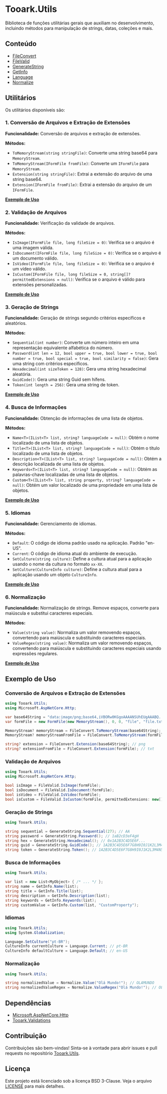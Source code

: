 # Tooark.Utils

Biblioteca de funções utilitárias gerais que auxiliam no desenvolvimento, incluindo métodos para manipulação de strings, datas, coleções e mais.

## Conteúdo

- [FileConvert](#1-conversão-de-arquivos-e-extração-de-extensões)
- [FileValid](#2-validação-de-arquivos)
- [GenerateString](#3-geração-de-strings)
- [GetInfo](#4-busca-de-informações)
- [Language](#5-idiomas)
- [Normalize](#6-normalização)

## Utilitários

Os utilitários disponíveis são:

### 1. Conversão de Arquivos e Extração de Extensões

**Funcionalidade:**
Conversão de arquivos e extração de extensões.

**Métodos:**

- `ToMemoryStream(string stringFile)`: Converte uma string base64 para `MemoryStream`.
- `ToMemoryStream(IFormFile fromFile)`: Converte um `IFormFile` para `MemoryStream`.
- `Extension(string stringFile)`: Extrai a extensão do arquivo de uma string base64.
- `Extension(IFormFile fromFile)`: Extrai a extensão do arquivo de um `IFormFile`.

[**Exemplo de Uso**](#conversão-de-arquivos-e-extração-de-extensões)

### 2. Validação de Arquivos

**Funcionalidade:**
Verificação da validade de arquivos.

**Métodos:**

- `IsImage(IFormFile file, long fileSize = 0)`: Verifica se o arquivo é uma imagem válida.
- `IsDocument(IFormFile file, long fileSize = 0)`: Verifica se o arquivo é um documento válido.
- `IsVideo(IFormFile file, long fileSize = 0)`: Verifica se o arquivo é um vídeo válido.
- `IsCustom(IFormFile file, long fileSize = 0, string[]? permittedExtensions = null)`: Verifica se o arquivo é válido para extensões personalizadas.

[**Exemplo de Uso**](#validação-de-arquivos)

### 3. Geração de Strings

**Funcionalidade:**
Geração de strings segundo critérios específicos e aleatórios.

**Métodos:**

- `Sequential(int number)`: Converte um número inteiro em uma representação equivalente alfabética do número.
- `Password(int len = 12, bool upper = true, bool lower = true, bool number = true, bool special = true, bool similarity = false)`: Gera uma string com critérios específicos.
- `Hexadecimal(int sizeToken = 128)`: Gera uma string hexadecimal aleatória.
- `GuidCode()`: Gera uma string Guid sem hífens.
- `Token(int length = 256)`: Gera uma string de token.

[**Exemplo de Uso**](#geração-de-strings)

### 4. Busca de Informações

**Funcionalidade:**
Obtenção de informações de uma lista de objetos.

**Métodos:**

- `Name<T>(IList<T> list, string? languageCode = null)`: Obtém o nome localizado de uma lista de objetos.
- `Title<T>(IList<T> list, string? languageCode = null)`: Obtém o título localizado de uma lista de objetos.
- `Description<T>(IList<T> list, string? languageCode = null)`: Obtém a descrição localizada de uma lista de objetos.
- `Keywords<T>(IList<T> list, string? languageCode = null)`: Obtém as palavras-chave localizadas de uma lista de objetos.
- `Custom<T>(IList<T> list, string property, string? languageCode = null)`: Obtém um valor localizado de uma propriedade em uma lista de objetos.

[**Exemplo de Uso**](#busca-de-informações)

### 5. Idiomas

**Funcionalidade:**
Gerenciamento de idiomas.

**Métodos:**

- `Default`: O código de idioma padrão usado na aplicação. Padrão "en-US".
- `Current`: O código de idioma atual do ambiente de execução.
- `SetCulture(string culture)`: Define a cultura atual para a aplicação usando o nome da cultura no formato `xx-XX`.
- `SetCulture(CultureInfo culture)`: Define a cultura atual para a aplicação usando um objeto `CultureInfo`.

[**Exemplo de Uso**](#idiomas)

### 6. Normalização

**Funcionalidade:**
Normalização de strings. Remove espaços, converte para maiúscula e substitui caracteres especiais.

**Métodos:**

- `Value(string value)`: Normaliza um valor removendo espaços, convertendo para maiúscula e substituindo caracteres especiais.
- `ValueRegex(string value)`: Normaliza um valor removendo espaços, convertendo para maiúscula e substituindo caracteres especiais usando expressões regulares.

[**Exemplo de Uso**](#normalização)

## Exemplo de Uso

### Conversão de Arquivos e Extração de Extensões

```csharp
using Tooark.Utils;
using Microsoft.AspNetCore.Http;

var base64String = "data:image/png;base64,iVBORw0KGgoAAAANSUhEUgAAABQ...";
var formFile = new FormFile(new MemoryStream(), 0, 0, "file", "file.txt");

MemoryStream? memoryStream = FileConvert.ToMemoryStream(base64String);
MemoryStream? memoryStreamFromFile = FileConvert.ToMemoryStream(formFile);

string? extension = FileConvert.Extension(base64String); // png
string? extensionFromFile = FileConvert.Extension(formFile); // txt
```

### Validação de Arquivos

```csharp
using Tooark.Utils;
using Microsoft.AspNetCore.Http;

bool isImage = FileValid.IsImage(formFile);
bool isDocument = FileValid.IsDocument(formFile);
bool isVideo = FileValid.IsVideo(formFile);
bool isCustom = FileValid.IsCustom(formFile, permittedExtensions: new[] { ".TXT", ".CSV" });
```

### Geração de Strings

```csharp
using Tooark.Utils;

string sequential = GenerateString.Sequential(27); // AA
string password = GenerateString.Password(); // 1aB2cD3eF4gH
string hex = GenerateString.Hexadecimal(); // 0x1A2B3C4D5E6F...
string guid = GenerateString.GuidCode(); // 1A2B3C4D5E6F7G8H9I0J1K2L3M4N5O6P
string token = GenerateString.Token(); // 1A2B3C4D5E6F7G8H9I0J1K2L3M4N5O6P...
```

### Busca de Informações

```csharp
using Tooark.Utils;

var list = new List<MyObject> { /* ... */ };
string name = GetInfo.Name(list);
string title = GetInfo.Title(list);
string description = GetInfo.Description(list);
string keywords = GetInfo.Keywords(list);
string customValue = GetInfo.Custom(list, "CustomProperty");
```

### Idiomas

```csharp
using Tooark.Utils;
using System.Globalization;

Language.SetCulture("pt-BR");
CultureInfo currentCulture = Language.Current; // pt-BR
CultureInfo defaultCulture = Language.Default; // en-US
```

### Normalização

```csharp
using Tooark.Utils;

string normalizedValue = Normalize.Value("Olá Mundo!"); // OLAMUNDO
string normalizedValueRegex = Normalize.ValueRegex("Olá Mundo!"); // OLAMUNDO
```

## Dependências

- [Microsoft.AspNetCore.Http](https://www.nuget.org/packages/Microsoft.AspNetCore.Http/)
- [Tooark.Validations](../Tooark.Validations/README.md)

## Contribuição

Contribuições são bem-vindas! Sinta-se à vontade para abrir issues e pull requests no repositório [Tooark.Utils](https://github.com/Tooark/tooark).

## Licença

Este projeto está licenciado sob a licença BSD 3-Clause. Veja o arquivo [LICENSE](../LICENSE) para mais detalhes.
